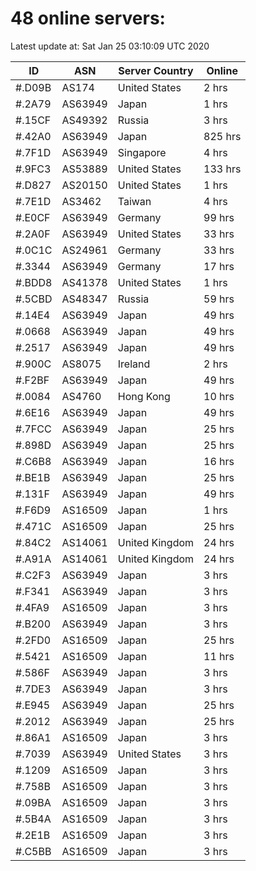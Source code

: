 # 48 online servers:

Latest update at: Sat Jan 25 03:10:09 UTC 2020

| ID | ASN | Server Country | Online |
| -- | --- | -------------- | ------ |
| #.D09B | AS174 | United States | 2 hrs |
| #.2A79 | AS63949 | Japan | 1 hrs |
| #.15CF | AS49392 | Russia | 3 hrs |
| #.42A0 | AS63949 | Japan | 825 hrs |
| #.7F1D | AS63949 | Singapore | 4 hrs |
| #.9FC3 | AS53889 | United States | 133 hrs |
| #.D827 | AS20150 | United States | 1 hrs |
| #.7E1D | AS3462 | Taiwan | 4 hrs |
| #.E0CF | AS63949 | Germany | 99 hrs |
| #.2A0F | AS63949 | United States | 33 hrs |
| #.0C1C | AS24961 | Germany | 33 hrs |
| #.3344 | AS63949 | Germany | 17 hrs |
| #.BDD8 | AS41378 | United States | 1 hrs |
| #.5CBD | AS48347 | Russia | 59 hrs |
| #.14E4 | AS63949 | Japan | 49 hrs |
| #.0668 | AS63949 | Japan | 49 hrs |
| #.2517 | AS63949 | Japan | 49 hrs |
| #.900C | AS8075 | Ireland | 2 hrs |
| #.F2BF | AS63949 | Japan | 49 hrs |
| #.0084 | AS4760 | Hong Kong | 10 hrs |
| #.6E16 | AS63949 | Japan | 49 hrs |
| #.7FCC | AS63949 | Japan | 25 hrs |
| #.898D | AS63949 | Japan | 25 hrs |
| #.C6B8 | AS63949 | Japan | 16 hrs |
| #.BE1B | AS63949 | Japan | 25 hrs |
| #.131F | AS63949 | Japan | 49 hrs |
| #.F6D9 | AS16509 | Japan | 1 hrs |
| #.471C | AS16509 | Japan | 25 hrs |
| #.84C2 | AS14061 | United Kingdom | 24 hrs |
| #.A91A | AS14061 | United Kingdom | 24 hrs |
| #.C2F3 | AS63949 | Japan | 3 hrs |
| #.F341 | AS63949 | Japan | 3 hrs |
| #.4FA9 | AS16509 | Japan | 3 hrs |
| #.B200 | AS63949 | Japan | 3 hrs |
| #.2FD0 | AS16509 | Japan | 25 hrs |
| #.5421 | AS16509 | Japan | 11 hrs |
| #.586F | AS63949 | Japan | 3 hrs |
| #.7DE3 | AS63949 | Japan | 3 hrs |
| #.E945 | AS63949 | Japan | 25 hrs |
| #.2012 | AS63949 | Japan | 25 hrs |
| #.86A1 | AS16509 | Japan | 3 hrs |
| #.7039 | AS63949 | United States | 3 hrs |
| #.1209 | AS16509 | Japan | 3 hrs |
| #.758B | AS16509 | Japan | 3 hrs |
| #.09BA | AS16509 | Japan | 3 hrs |
| #.5B4A | AS16509 | Japan | 3 hrs |
| #.2E1B | AS16509 | Japan | 3 hrs |
| #.C5BB | AS16509 | Japan | 3 hrs |

